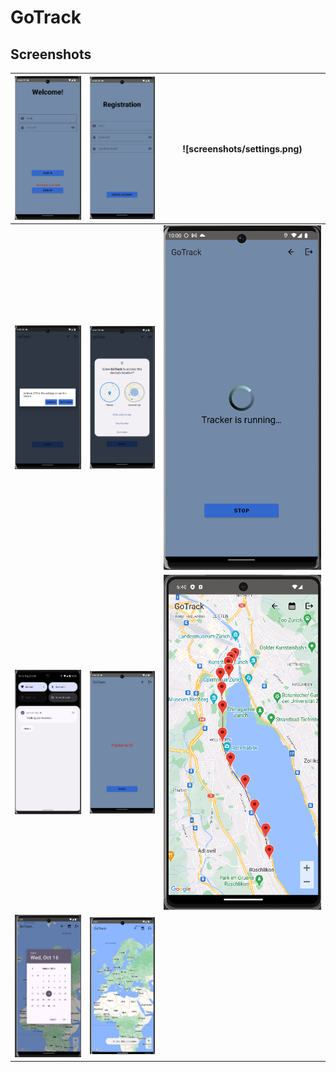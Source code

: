 # GoTrack

#### 

## Screenshots


| ![Screenshot 1](screenshots/sign_in.png)  | ![Screenshot 2](screenshots/sign_up.png) | ![screenshots/settings.png)                           |
|:-----------------------------------:|:----------------------------------:|:----------------------------------: |
| ![Screenshot 4](screenshots/gps_not.png)  | ![Screenshot 5](screenshots/track_permission.png) | ![Screenshot 6](screenshots/tracking.png)    |
| ![Screenshot 7](screenshots/notif.png)    | ![Screenshot 8](screenshots/trackerIsOf.png) | ![Screenshot 9](screenshots/map.png)              |  
| ![Screenshot 10](screenshots/mapDay.png)  | ![Screenshot 11](screenshots/noCoordinates.png)|                                                 | 

